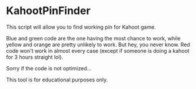 # KahootPinFinder

This script will allow you to find working pin for Kahoot game. 

Blue and green code are the one having the most chance to work, while yellow and orange are pretty unlikely to work. But hey, you never know.
Red code won't work in almost every case (except if someone is doing a kahoot for 3 hours straight lol).

Sorry if the code is not optimized...



This tool is for educational purposes only.
